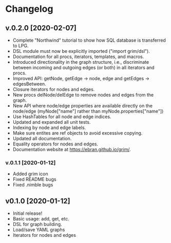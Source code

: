 # Changelog

## v.0.2.0 [2020-02-07]

- Complete "Northwind" tutorial to show how SQL database is transferred to LPG.
- DSL module must now be explicitly imported ("import grim/dsl").
- Documentation for all procs, iterators, templates, and macros.
- Introduced directionality in the graph structure, i.e., discriminate between incoming and outgoing edges (or both) in all iterators and procs.
- Improved API: getNode, getEdge -> node, edge and getEdges -> edgesBetween.
- Closure iterators for nodes and edges.
- New procs delNode/delEdge to remove nodes and edges from the graph.
- New API where node/edge properties are available directly on the node/edge (myNode["name"] rather than myNode.properties["name"])
- Use HashTables for all node and edge indices.
- Updated and expanded all unit tests.
- Indexing by node and edge labels.
- Make sure entites are ref objects to avoid excessive copying.
- Updated all documentation.
- Equality operators for nodes and edges.
- Documentation website at https://ebran.github.io/grim/.

### v.0.1.1 [2020-01-12]

- Added grim icon
- Fixed README bugs
- Fixed .nimble bugs

## v0.1.0 [2020-01-12]

- Initial release!
- Basic usage: add, get, etc.
- DSL for graph building.
- Load/save YAML graphs
- Iterators for nodes and edges